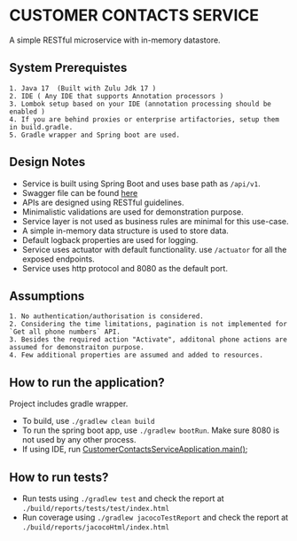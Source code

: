 # CUSTOMER CONTACTS SERVICE

A simple RESTful microservice with in-memory datastore. 

## System Prerequistes

    1. Java 17  (Built with Zulu Jdk 17 )
    2. IDE ( Any IDE that supports Annotation processors )
    3. Lombok setup based on your IDE (annotation processing should be enabled )
    4. If you are behind proxies or enterprise artifactories, setup them in build.gradle.
    5. Gradle wrapper and Spring boot are used.

## Design Notes

* Service is built using Spring Boot and uses base path as `/api/v1`.
* Swagger file can be found [here](./api/contacts-api.v1.yml)
* APIs are designed using RESTful guidelines.
* Minimalistic validations are used for demonstration purpose. 
* Service layer is not used as business rules are minimal for this use-case. 
* A simple in-memory data structure is used to store data.
* Default logback properties are used for logging.
* Service uses actuator with default functionality.  use `/actuator` for all the exposed endpoints.
* Service uses http protocol and 8080 as the default port.

## Assumptions
    1. No authentication/authorisation is considered.
    2. Considering the time limitations, pagination is not implemented for `Get all phone numbers` API.
    3. Besides the required action "Activate", additonal phone actions are assumed for demonstraiton purpose.
    4. Few additional properties are assumed and added to resources.


## How to run the application?

Project includes gradle wrapper.

* To build, use `./gradlew clean build`
* To run the spring boot app, use `./gradlew bootRun`. Make sure 8080 is not used by any other process.
* If using IDE, run [CustomerContactsServiceApplication.main()](./src/main/java/com/telco/customer/contacts/CustomerContactsServiceApplication.java);

## How to run tests?

* Run tests using `./gradlew test` and check the report at `./build/reports/tests/test/index.html`
* Run coverage using `./gradlew jacocoTestReport` and check the report at `./build/reports/jacocoHtml/index.html`

